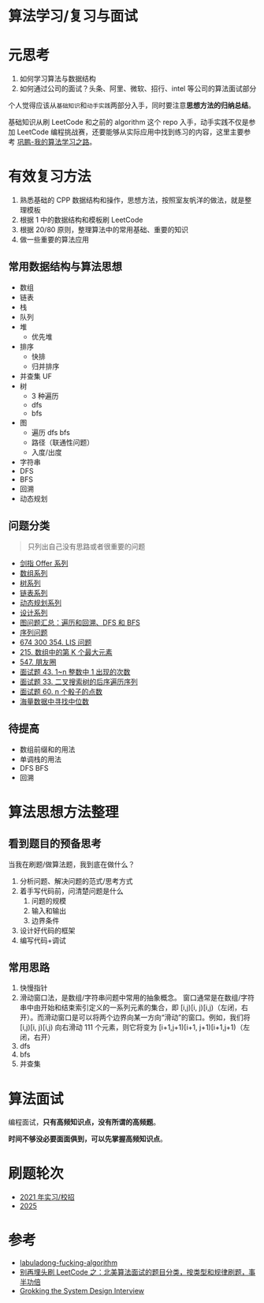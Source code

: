 # 算法学习/复习与面试

# 元思考

1. 如何学习算法与数据结构
2. 如何通过公司的面试？头条、阿里、微软、招行、intel 等公司的算法面试部分

个人觉得应该从`基础知识`和`动手实践`两部分入手，同时要注意**思想方法的归纳总结**。

基础知识从刷 LeetCode 和之前的 algorithm 这个 repo 入手，动手实践不仅是参加 LeetCode 编程挑战赛，还要能够从实际应用中找到练习的内容，这里主要参考 [巩鹏-我的算法学习之路](http://lucida.me/blog/on-learning-algorithms/)。

# 有效复习方法

1. 熟悉基础的 CPP 数据结构和操作，思想方法，按照室友帆洋的做法，就是整理模板
2. 根据 1 中的数据结构和模板刷 LeetCode
3. 根据 20/80 原则，整理算法中的常用基础、重要的知识
4. 做一些重要的算法应用

## 常用数据结构与算法思想

- 数组
- 链表
- 栈
- 队列
- 堆
  - 优先堆
- 排序
  - 快排
  - 归并排序
- 并查集 UF
- 树
  - 3 种遍历
  - dfs
  - bfs
- 图
  - 遍历 dfs bfs
  - 路径（联通性问题）
  - 入度/出度
- 字符串
- DFS
- BFS
- 回溯
- 动态规划

## 问题分类

> 只列出自己没有思路或者很重要的问题

- [剑指 Offer 系列](/leetcode/problem-ds/offer_sword)
- [数组系列](/leetcode/problem-ds/00-array)
- [树系列](/leetcode/problem-ds/02-tree)
- [链表系列](/leetcode/problem-ds/00-linked_list)
- [动态规划系列](/leetcode/problem-algo/02-dp)
- [设计系列](/leetcode/problem-ds/design)
- [图问题汇总：遍历和回溯、DFS 和 BFS](/leetcode/problem-ds/02-graph)
- [序列问题](/leetcode/problem-algo/00-sequential)
- [674 300 354. LIS 问题](/leetcode/problem-algo/00-lis)
- [215. 数组中的第 K 个最大元素](/leetcode/problems/215-kth-largest-element)
- [547. 朋友圈](/leetcode/problems/547-friend-circles)
- [面试题 43. 1~n 整数中 1 出现的次数](/leetcode/problems/offer-43-calculate-one)
- [面试题 33. 二叉搜索树的后序遍历序列](/leetcode/problems/offer-33)
- [面试题 60. n 个骰子的点数](/leetcode/problems/offer-60)
- [海量数据中寻找中位数](https://zhuanlan.zhihu.com/p/75397875)

## 待提高

- 数组前缀和的用法
- 单调栈的用法
- DFS BFS
- 回溯

# 算法思想方法整理

## 看到题目的预备思考

当我在刷题/做算法题，我到底在做什么？

1. 分析问题、解决问题的范式/思考方式
2. 着手写代码前，问清楚问题是什么
   1. 问题的规模
   2. 输入和输出
   3. 边界条件
3. 设计好代码的框架
4. 编写代码+调试

## 常用思路

1. 快慢指针
2. 滑动窗口法，是数组/字符串问题中常用的抽象概念。 窗口通常是在数组/字符串中由开始和结束索引定义的一系列元素的集合，即 [i,j)[i, j)[i,j)（左闭，右开）。而滑动窗口是可以将两个边界向某一方向“滑动”的窗口。例如，我们将 [i,j)[i, j)[i,j) 向右滑动 111 个元素，则它将变为 [i+1,j+1)[i+1, j+1)[i+1,j+1)（左闭，右开）
3. dfs
4. bfs
5. 并查集

# 算法面试

编程面试，**只有高频知识点，没有所谓的高频题**。

**时间不够没必要面面俱到，可以先掌握高频知识点**。

# 刷题轮次

- [2021 年实习/校招](/leetcode/round/round-20210101)
- [2025](/leetcode/round/round-20250218)

# 参考

- [labuladong-fucking-algorithm](https://github.com/labuladong/fucking-algorithm)
- [别再埋头刷 LeetCode 之：北美算法面试的题目分类，按类型和规律刷题，事半功倍](https://zhuanlan.zhihu.com/p/161204634)
- [Grokking the System Design Interview](https://www.educative.io/courses/grokking-the-system-design-interview)

